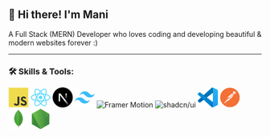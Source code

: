 ## 👋 Hi there! I'm Mani 

A Full Stack (MERN) Developer who loves coding and developing beautiful & modern websites forever :)

---

### 🛠️ Skills & Tools:

<img src="https://raw.githubusercontent.com/devicons/devicon/master/icons/javascript/javascript-original.svg" alt="JavaScript" width="40" height="40"/>
<img src="https://raw.githubusercontent.com/devicons/devicon/master/icons/react/react-original.svg" alt="React" width="40" height="40"/>
<img src="https://raw.githubusercontent.com/devicons/devicon/master/icons/nextjs/nextjs-original.svg" alt="Next.js" width="40" height="40"/>
<img src="https://raw.githubusercontent.com/devicons/devicon/master/icons/tailwindcss/tailwindcss-plain.svg" alt="TailwindCSS" width="40" height="40"/>
<img src="https://raw.githubusercontent.com/devicons/devicon/master/icons/framer-motion/framer-motion-original.svg" alt="Framer Motion" width="40" height="40"/>
<img src="https://raw.githubusercontent.com/vercel/shadcn-ui/main/icons/shadcn-ui.svg" alt="shadcn/ui" width="40" height="40"/> <!-- این آیکون ممکنه موجود نباشه -->
<img src="https://raw.githubusercontent.com/devicons/devicon/master/icons/vscode/vscode-original.svg" alt="VS Code" width="40" height="40"/>
<img src="https://raw.githubusercontent.com/devicons/devicon/master/icons/postman/postman-original.svg" alt="Postman" width="40" height="40"/>
<img src="https://raw.githubusercontent.com/devicons/devicon/master/icons/mongodb/mongodb-original.svg" alt="MongoDB" width="40" height="40"/>
<img src="https://raw.githubusercontent.com/devicons/devicon/master/icons/nodejs/nodejs-original.svg" alt="Node.js" width="40" height="40"/>


